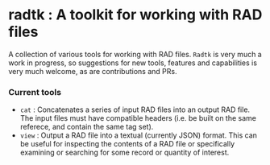 # radtk : A toolkit for working with RAD files

A collection of various tools for working with RAD files.  `Radtk` is very much a work in progress, so suggestions for new tools, features and capabilities is very much welcome, 
as are contributions and PRs.

### Current tools

 - `cat` : Concatenates a series of input RAD files into an output RAD file.  The input files must have compatible headers (i.e. be built on the same referece, and contain the 
 same tag set).
 - `view` : Output a RAD file into a textual (currently JSON) format.  This can be useful for inspecting the contents of a RAD file or specifically examining or searching for some record 
 or quantity of interest.
